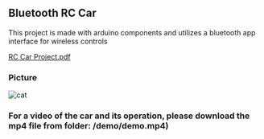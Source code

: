 ## Bluetooth RC Car
This project is made with arduino components and utilizes a bluetooth app interface for wireless controls

[RC Car Project.pdf](https://github.com/user-attachments/files/16132399/RC.Car.Project.pdf)
### Picture

![cat](doc/car.png)

### For a video of the car and its operation, please download the mp4 file from folder: /demo/demo.mp4)
